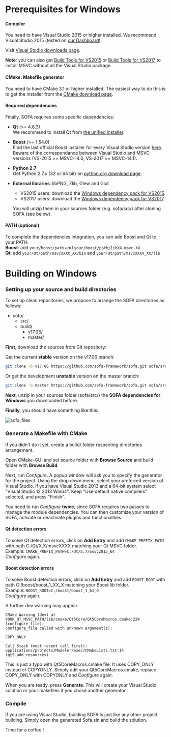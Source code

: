 Prerequisites for Windows
=========================


#### Compiler

You need to have Visual Studio 2015 or higher installed. We recommend Visual Studio 2015 (tested on [our Dashboard](http://www.sofa-framework.org/dash/)).

Visit [Visual Studio downloads page](https://www.visualstudio.com/fr-fr/downloads/download-visual-studio-vs.aspx).

**Note**: you can also get [Build Tools for VS2015](https://www.microsoft.com/en-us/download/details.aspx?id=48159) or [Build Tools for VS2017](https://www.visualstudio.com/fr/thank-you-downloading-visual-studio/?sku=BuildTools&rel=15) to install MSVC without all the Visual Studio package.


#### CMake: Makefile generator

You need to have CMake 3.1 or higher installed.
The easiest way to do this is to get the installer from the [CMake download page](https://cmake.org/download/).


#### Required dependencies

Finally, SOFA requires some specific dependencies:

-   **Qt** (>= 4.8.3)  
    We recommend to install Qt from [the unified installer](http://download.qt.io/official_releases/online_installers).  

-   **Boost** (>= 1.54.0)  
    Find the last official Boost installer for every Visual Studio version
    [here](https://sourceforge.net/projects/boost/files/boost-binaries/).
    Beware of the correspondance between Visual Studio and MSVC versions (VS-2015 == MSVC-14.0, VS-2017 == MSVC-14.1).

-   **Python 2.7**  
    Get Python 2.7.x (32 or 64 bit) on [python.org download page](https://www.python.org/downloads/windows/).

-   **External libraries**: libPNG, Zlib, Glew and Glut  
    -   VS2015 users: download the [Windows dependency pack for VS2015](https://www.sofa-framework.org/download/WinDepPack/VS-2015/latest).
    -   VS2017 users: download the [Windows dependency pack for VS2017](https://www.sofa-framework.org/download/WinDepPack/VS-2017/latest).

    You will unzip them in your sources folder (e.g. sofa/src/) after cloning SOFA (see below).


#### PATH (optional)

To complete the dependencies integration, you can add Boost and Qt to your PATH.  
**Boost**: add `your/boost/path` and `your/boost/path/libXX-msvc-XX`  
**Qt**: add `your/Qt/path/msvcXXXX_XX/bin` and `your/Qt/path/msvcXXXX_XX/lib`


Building on Windows
===================


### Setting up your source and build directories

To set up clean repositories, we propose to arrange the SOFA directories
as follows:

-   sofa/
    -   src/
    -   build/
        -   v17.06/
        -   master/

**First**, download the sources from Git repository:

Get the current **stable** version on the v17.06 branch:
```bash
git clone -b v17.06 https://github.com/sofa-framework/sofa.git sofa/src/
```

Or get the development **unstable** version on the master branch:
```bash
git clone -b master https://github.com/sofa-framework/sofa.git sofa/src/
```

**Next**, unzip in your sources folder (sofa/src/) the **SOFA
dependencies for Windows** you downloaded before.

**Finally**, you should have something like this:

![sofa_files](https://www.sofa-framework.org/wp-content/uploads/2015/11/sofa_files.png)


### Generate a Makefile with CMake

If you didn't do it yet, create a build/ folder respecting directories
arrangement.

Open CMake-GUI and set source folder with **Browse Source** and build
folder with **Browse Build**.

Next, run *Configure*. A popup window will ask you to specify the
generator for the project. Using the drop down menu, select your
preferred version of Visual Studio. If you have Visual Studio 2013 and a
64-bit system select "Visual Studio 12 2013 Win64". Keep "Use default
native compilers" selected, and press "Finish".

You need to run *Configure* **twice**, since SOFA requires two passes to
manage the module dependencies. You can then customize your version of
SOFA, activate or deactivate plugins and functionalities.

#### Qt detection errors
To solve Qt detection errors, click on **Add Entry** and add
`CMAKE_PREFIX_PATH` with path C:/Qt/X.X/msvcXXXX matching your
Qt MSVC folder.  
Example: `CMAKE_PREFIX_PATH=C:/Qt/5.7/msvc2015_64`  
*Configure* again.

#### Boost detection errors
To solve Boost detection errors, click on **Add Entry** and add
`BOOST_ROOT` with path C:/boost/boost_1_XX_X matching your
Boost lib folder.  
Example: `BOOST_ROOT=C:/boost/boost_1_61_0`  
*Configure* again.

A further dev warning may appear:

    CMake Warning (dev) at YOUR_QT_MSVC_PATH/lib/cmake/Qt5Core/Qt5CoreMacros.cmake:224 (configure_file):
    configure_file called with unknown argument(s):

    COPY_ONLY

    Call Stack (most recent call first):
    applications/projects/Modeler/exec/CMakeLists.txt:14 (qt5_add_resources)

This is just a typo with Qt5CoreMacros.cmake file. It uses COPY\_ONLY
instead of COPYONLY. Simply edit your Qt5CoreMacros.cmake, replace
COPY\_ONLY with COPYONLY and *Configure* again.

When you are ready, press **Generate**. This will create your Visual
Studio solution or your makefiles if you chose another generator.


### Compile

If you are using Visual Studio, building SOFA is just like any other
project building. Simply open the generated Sofa.sln and build the
solution.

Time for a coffee !

